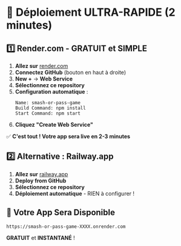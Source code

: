 # 🚀 Déploiement ULTRA-RAPIDE (2 minutes)

## 1️⃣ Render.com - GRATUIT et SIMPLE

1. **Allez sur** [render.com](https://render.com)
2. **Connectez GitHub** (bouton en haut à droite)
3. **New +** → **Web Service**
4. **Sélectionnez ce repository**
5. **Configuration automatique** :
   ```
   Name: smash-or-pass-game
   Build Command: npm install
   Start Command: npm start
   ```
6. **Cliquez "Create Web Service"**

✅ **C'est tout ! Votre app sera live en 2-3 minutes**

## 2️⃣ Alternative : Railway.app

1. **Allez sur** [railway.app](https://railway.app) 
2. **Deploy from GitHub**
3. **Sélectionnez ce repository**
4. **Déploiement automatique** - RIEN à configurer !

## 🔗 Votre App Sera Disponible

```
https://smash-or-pass-game-XXXX.onrender.com
```

**GRATUIT** et **INSTANTANÉ** !